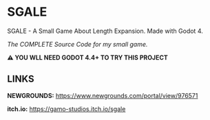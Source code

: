 # SGALE
SGALE - A Small Game About Length Expansion. Made with Godot 4.

_The COMPLETE Source Code for my small game._

**⚠️ YOU WLL NEED GODOT 4.4+ TO TRY THIS PROJECT**


## LINKS

**NEWGROUNDS:** https://www.newgrounds.com/portal/view/976571

**itch.io:** https://gamo-studios.itch.io/sgale
